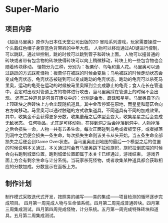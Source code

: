 # Super-Mario

## 项目内容
《超级马里奥》原作为日本任天堂公司出版的2D 冒险系列游戏，玩家需要操控一个头戴红色帽子身穿蓝色背带裤的中年大叔。
人物可以移动通过AD键进行控制，可以跳跃，通过W控制，跳的时候可以跳到管子和砖块上面。
人物可以撞普通的砖块或者带有包含物的砖块使得砖块可以向上稍微移动，砖块上的一些包含物也会随着砖块移动。
怪物分为三种，分别为：板栗仔、乌龟和食人花。马里奥可以通过跳跃的方式踩死怪物：板栗仔在被踩的时候会变扁；乌龟被踩的时候走动状态会变成龟壳状态，龟壳状态被碰到可以变成跑动的龟壳状态，跑动的龟壳可以杀死马里奥，运动的龟壳在运动的时候被马里奥踩到会变成静止的龟壳；食人花长在管道中，会定时出现对管道上方的物体进行攻击，当马里奥踩在管道上的时候不会出现。
还有三种道具是包含在砖块中的：分别是金币、蘑菇和星星。马里奥自下向上顶砖块之后砖块上方会出现随机道具。其中金币停留在原地，而星星和蘑菇会向右方向移动。马里奥可以通过触碰的方式收集道具，不同道具有不同的加成效果。其中，收集金币会获得更多分数，收集蘑菇之后体型会变大，收集星星之后会变成无敌状态。
任何物品，尤其是可移动物，在碰到洞之后会掉落到洞中，人物掉落之后会损失一命，人物一共有五条生命。每次正面碰到乌龟或者板栗仔，或者掉落到洞中之后便会损失一条生命，每次损失生命则该关卡从头开始。当五条生命全部损失之后便会到Game Over状态。
当马里奥走到地图的最后一个模型之后的位置的时候说明本关通过，本关通过时会有马里奥跳下拉动旗帜，旗帜拉倒底端的时候会向右跑到城堡位置。跑到城堡位置即属于本关卡已经通过，游戏结束。
游戏界面上方会有剩余生命与计分系统。当玩家杀死怪物，或者收集某种道具都会获取相应的分数加成。分数显示在面板上方。 

## 制作计划
制作模式采取迭代式开发，按照类的编写——类的集成——项目检测的循环逐步完成项目。
四月第一周完成人物与生命值系统。四月第二周完成普通砖块。四月第三周集成测试。四月第四周完成怪物，计分系统。五月第一周完成特殊砖块和道具。五月第二周集成测试。
